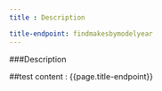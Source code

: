 ```yaml
---
title : Description

title-endpoint: findmakesbymodelyear
---
```


###Description

##test content : {{page.title-endpoint}} 
